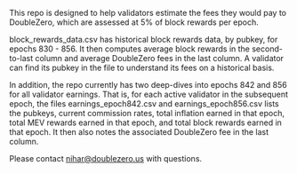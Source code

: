 This repo is designed to help validators estimate the fees they would pay to DoubleZero, which are assessed at 5% of block rewards per epoch.

block_rewards_data.csv has historical block rewards data, by pubkey, for epochs 830 - 856. It then computes average block rewards in the second-to-last column and average DoubleZero fees in the last column. A validator can find its pubkey in the file to understand its fees on a historical basis.

In addition, the repo currently has two deep-dives into epochs 842 and 856 for all validator earnings. That is, for each active validator in the subsequent epoch, the files earnings_epoch842.csv and earnings_epoch856.csv lists the pubkeys, current commission rates, total inflation earned in that epoch, total MEV rewards earned in that epoch, and total block rewards earned in that epoch. It then also notes the associated DoubleZero fee in the last column.

Please contact nihar@doublezero.us with questions.
